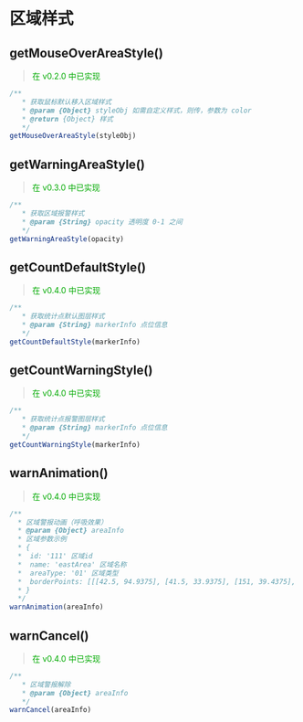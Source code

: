 # 区域样式

## getMouseOverAreaStyle()

> <font color=#00aa00>在 v0.2.0 中已实现</font>

```javascript
/**
   * 获取鼠标默认移入区域样式
   * @param {Object} styleObj 如需自定义样式，则传，参数为 color
   * @return {Object} 样式
   */
getMouseOverAreaStyle(styleObj)
```
## getWarningAreaStyle()

> <font color=#00aa00>在 v0.3.0 中已实现</font>

```javascript
/**
   * 获取区域报警样式
   * @param {String} opacity 透明度 0-1 之间
   */
getWarningAreaStyle(opacity)
```
## getCountDefaultStyle()

> <font color=#00aa00>在 v0.4.0 中已实现</font>

```javascript
/**
   * 获取统计点默认图层样式
   * @param {String} markerInfo 点位信息
   */
getCountDefaultStyle(markerInfo)
```

## getCountWarningStyle()

> <font color=#00aa00>在 v0.4.0 中已实现</font>

```javascript
/**
   * 获取统计点报警图层样式
   * @param {String} markerInfo 点位信息
   */
getCountWarningStyle(markerInfo)
```


## warnAnimation()

> <font color=#00aa00>在 v0.4.0 中已实现</font>

```javascript
/**
  * 区域警报动画（呼吸效果）
  * @param {Object} areaInfo 
  * 区域参数示例
  * {
  *  id: '111' 区域id
  *  name: 'eastArea' 区域名称
  *  areaType: '01' 区域类型
  *  borderPoints: [[[42.5, 94.9375], [41.5, 33.9375], [151, 39.4375], [151.5, 99.4375], [68.5, 112.9375], [42.5, 93.9375]]]
  * }
  */
warnAnimation(areaInfo)
```

## warnCancel()

> <font color=#00aa00>在 v0.4.0 中已实现</font>

```javascript
/**
   * 区域警报解除
   * @param {Object} areaInfo 
   */
warnCancel(areaInfo)
```